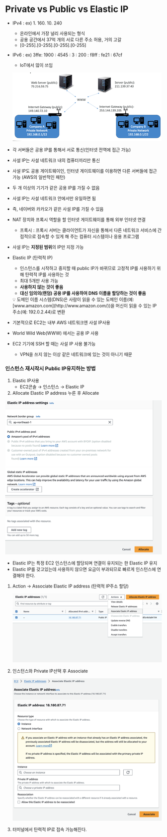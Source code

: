 # Private vs Public vs Elastic IP

- IPv4 : ex) 1. 160. 10. 240
    - 온라인에서 가장 널리 사용되는 형식
    - 공용 공간에서 37억 개의 서로 다른 주소 허용, 거의 고갈
    - [0-255].[0-255].[0-255].[0-255]
- IPv6 : ex) 3ffe: 1900 : 4545 : 3 : 200 : f8ff : fe21 : 67cf
    - IoT에서 많이 쓰임
    
    ![Untitled](Private%20vs%20Public%20vs%20Elastic%20IP%2045641b6804fb42b9ad49ac814cc457e2/Untitled.png)
    
- 각 서버들은 공용 IP를 통해서 서로 통신(인터넷 전역에 접근 가능)
- 사설 IP는 사설 네트워크 내의 컴퓨터끼리만 통신
- 사설 IP도 공용 게이트웨이인, 인터넷 게이트웨이를 이용하면 다른 서버들에 접근 가능 (AWS의 일반적인 패턴)
- 두 개 이상의 기기가 같은 공용 IP를 가질 수 없음
- 사설 IP는 사설 네트워크 안에서만 유일하면 됨
- 즉, 네이버와 카카오가 같은 사설 IP를 가질 수 있음
- NAT 장치와 프록시 역할을 할 인터넷 게이트웨이를 통해 외부 인터넷 연결
    - 프록시 : 프록시 서버는 클라이언트가 자신을 통해서 다른 네트워크 서비스에 간접적으로 접속할 수 있게 해 주는 컴퓨터 시스템이나 응용 프로그램
- 사설 IP는 **지정된 범위**의 IP만 지정 가능

- Elastic IP (탄력적 IP)
    - 인스턴스를 시작하고 중지할 때 public IP가 바뀌므로 고정적 IP를 사용하기 위해 탄력적 IP를 사용하는 것
    - 최대 5개만 사용 가능
    - **사용하지 않는 것이 좋음**
    - **대신 임의의(랜덤) 공용 IP를 사용하여 DNS 이름을 할당하는 것이 좋음**
    
    <aside>
    💡 도메인 이름 시스템(DNS)은 사람이 읽을 수 있는 도메인 이름(예: [www.amazon.com](http://www.amazon.com/))을 머신이 읽을 수 있는 IP 주소(예: 192.0.2.44)로 변환
    
    </aside>
    

- 기본적으로 EC2는 내부 AWS 네트워크엔 사설 IP사용
- World Wild Web(WWW) 에서는 공용 IP 사용
- EC2 기기에 SSH 할 때는 사설 IP 사용 불가능
    - VPN을 쓰지 않는 이상 같은 네트워크에 있는 것이 아니기 때문

### 인스턴스 재시작시 Public IP유지하는 방법

1. Elastic IP사용
    - EC2콘솔 → 인스턴스 → Elastic IP
2. Allocate Elastic IP address 누른 후 Allocate

![스크린샷 2024-03-05 오후 9.10.17.png](Private%20vs%20Public%20vs%20Elastic%20IP%2045641b6804fb42b9ad49ac814cc457e2/image1.png)

- Elastic IP는 특정 EC2 인스턴스에 할당되며 연결이 유지되는 한 Elastic IP 유지
- Elastic IP를 갖고있는데 사용하지 않으면 요금이 부과되므로 빠르게 인스턴스에 연결해야 한다.
1. Action → Associate Elastic IP address (탄력적 IP주소 할당)
    
    ![스크린샷 2024-03-05 오후 9.13.44.png](Private%20vs%20Public%20vs%20Elastic%20IP%2045641b6804fb42b9ad49ac814cc457e2/image2.png)
    
2. 인스턴스와 Private IP선택 후 Associate
    
    ![스크린샷 2024-03-05 오후 9.14.24.png](Private%20vs%20Public%20vs%20Elastic%20IP%2045641b6804fb42b9ad49ac814cc457e2/image3.png)

3. 터미널에서 탄력적 IP로 접속 가능해진다.